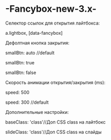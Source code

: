 # -Fancybox-new-3.x-

Селектор ссылок для открытия лайтбокса:

a.lightbox, [data-fancybox]

Дефолтная кнопка закрытия:

smallBtn: auto //default

smallBtn: true

smallBtn: false

Скорость анимации открытия/закрытия (ms):

speed: 500

speed: 300 //default

Дополнительные настройки:

baseClass: 'class'//Доп CSS class на лайтбокс

slideClass: 'class'//Доп CSS class на слайды
